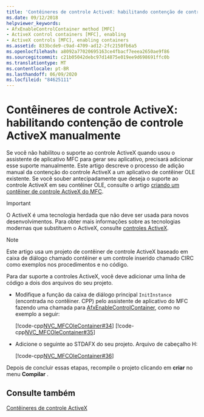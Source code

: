 ```yaml
---
title: 'Contêineres de controle ActiveX: habilitando contenção de controle ActiveX manualmente'
ms.date: 09/12/2018
helpviewer_keywords:
- AfxEnableControlContainer method [MFC]
- ActiveX control containers [MFC], enabling
- ActiveX controls [MFC], enabling containers
ms.assetid: 833bcde9-c9ad-4709-ad12-2fc2150fb6a5
ms.openlocfilehash: a8092a77020695163ce4fbacf7eeea2650ae9f86
ms.sourcegitcommit: c21b05042debc97d14875e019ee9d698691ffc0b
ms.translationtype: MT
ms.contentlocale: pt-BR
ms.lasthandoff: 06/09/2020
ms.locfileid: "84625111"
---
```

# <a name="activex-control-containers-manually-enabling-activex-control-containment"></a>Contêineres de controle ActiveX: habilitando contenção de controle ActiveX manualmente

Se você não habilitou o suporte ao controle ActiveX quando usou o assistente de aplicativo MFC para gerar seu aplicativo, precisará adicionar esse suporte manualmente. Este artigo descreve o processo de adição manual da contenção do controle ActiveX a um aplicativo de contêiner OLE existente. Se você souber antecipadamente que deseja o suporte ao controle ActiveX em seu contêiner OLE, consulte o artigo [criando um contêiner de controle ActiveX do MFC](reference/creating-an-mfc-activex-control-container.md).

>[!IMPORTANT]
> O ActiveX é uma tecnologia herdada que não deve ser usada para novos desenvolvimentos. Para obter mais informações sobre as tecnologias modernas que substituem o ActiveX, consulte [controles ActiveX](activex-controls.md).

> [!NOTE]
> Este artigo usa um projeto de contêiner de controle ActiveX baseado em caixa de diálogo chamado contêiner e um controle inserido chamado CIRC como exemplos nos procedimentos e no código.

Para dar suporte a controles ActiveX, você deve adicionar uma linha de código a dois dos arquivos do seu projeto.

- Modifique a função da caixa de diálogo principal `InitInstance` (encontrada no contêiner. CPP) pelo assistente de aplicativo do MFC fazendo uma chamada para [AfxEnableControlContainer](reference/ole-initialization.md#afxenablecontrolcontainer), como no exemplo a seguir:

   [!code-cpp[NVC_MFCOleContainer#34](codesnippet/cpp/activex-control-containers-manually-enabling-activex-control-containment_1.cpp)]
    [!code-cpp[NVC_MFCOleContainer#35](codesnippet/cpp/activex-control-containers-manually-enabling-activex-control-containment_2.cpp)]

- Adicione o seguinte ao STDAFX do seu projeto. Arquivo de cabeçalho H:

   [!code-cpp[NVC_MFCOleContainer#36](codesnippet/cpp/activex-control-containers-manually-enabling-activex-control-containment_3.h)]

Depois de concluir essas etapas, recompile o projeto clicando em **criar** no menu **Compilar** .

## <a name="see-also"></a>Consulte também

[Contêineres de controle ActiveX](activex-control-containers.md)
